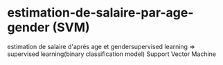 # estimation-de-salaire-par-age-gender (SVM)


estimation de salaire d'aprés age et gendersupervised learning =>
supervised learning(binary classification model)
Support Vector Machine 
